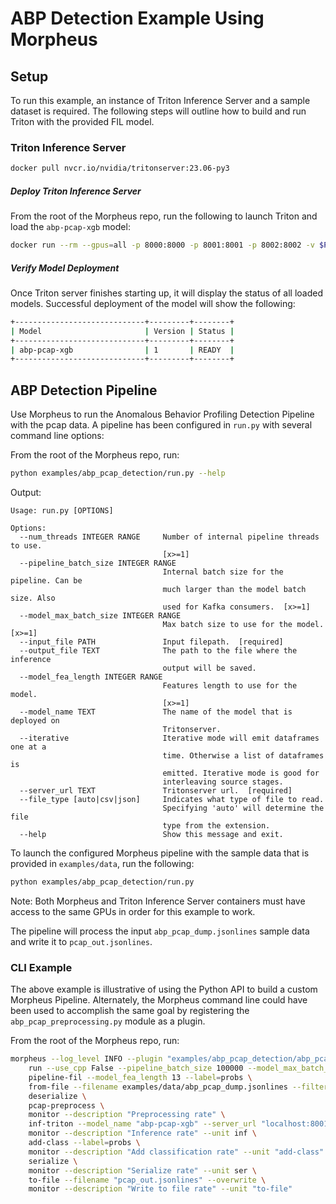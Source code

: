 <!--
SPDX-FileCopyrightText: Copyright (c) 2021-2024, NVIDIA CORPORATION & AFFILIATES. All rights reserved.
SPDX-License-Identifier: Apache-2.0

Licensed under the Apache License, Version 2.0 (the "License");
you may not use this file except in compliance with the License.
You may obtain a copy of the License at

http://www.apache.org/licenses/LICENSE-2.0

Unless required by applicable law or agreed to in writing, software
distributed under the License is distributed on an "AS IS" BASIS,
WITHOUT WARRANTIES OR CONDITIONS OF ANY KIND, either express or implied.
See the License for the specific language governing permissions and
limitations under the License.
-->

# ABP Detection Example Using Morpheus


## Setup
To run this example, an instance of Triton Inference Server and a sample dataset is required. The following steps will outline how to build and run Triton with the provided FIL model.

### Triton Inference Server
```bash
docker pull nvcr.io/nvidia/tritonserver:23.06-py3
```

##### Deploy Triton Inference Server
From the root of the Morpheus repo, run the following to launch Triton and load the `abp-pcap-xgb` model:
```bash
docker run --rm --gpus=all -p 8000:8000 -p 8001:8001 -p 8002:8002 -v $PWD/examples/abp_pcap_detection/abp-pcap-xgb:/models/abp-pcap-xgb --name tritonserver nvcr.io/nvidia/tritonserver:23.06-py3 tritonserver --model-repository=/models --exit-on-error=false
```

##### Verify Model Deployment
Once Triton server finishes starting up, it will display the status of all loaded models. Successful deployment of the model will show the following:

```bash
+-----------------------------+---------+--------+
| Model                       | Version | Status |
+-----------------------------+---------+--------+
| abp-pcap-xgb                | 1       | READY  |
+-----------------------------+---------+--------+
```

## ABP Detection Pipeline
Use Morpheus to run the Anomalous Behavior Profiling Detection Pipeline with the pcap data. A pipeline has been configured in `run.py` with several command line options:

From the root of the Morpheus repo, run:
```bash
python examples/abp_pcap_detection/run.py --help
```

Output:
```
Usage: run.py [OPTIONS]

Options:
  --num_threads INTEGER RANGE     Number of internal pipeline threads to use.
                                  [x>=1]
  --pipeline_batch_size INTEGER RANGE
                                  Internal batch size for the pipeline. Can be
                                  much larger than the model batch size. Also
                                  used for Kafka consumers.  [x>=1]
  --model_max_batch_size INTEGER RANGE
                                  Max batch size to use for the model.  [x>=1]
  --input_file PATH               Input filepath.  [required]
  --output_file TEXT              The path to the file where the inference
                                  output will be saved.
  --model_fea_length INTEGER RANGE
                                  Features length to use for the model.
                                  [x>=1]
  --model_name TEXT               The name of the model that is deployed on
                                  Tritonserver.
  --iterative                     Iterative mode will emit dataframes one at a
                                  time. Otherwise a list of dataframes is
                                  emitted. Iterative mode is good for
                                  interleaving source stages.
  --server_url TEXT               Tritonserver url.  [required]
  --file_type [auto|csv|json]     Indicates what type of file to read.
                                  Specifying 'auto' will determine the file
                                  type from the extension.
  --help                          Show this message and exit.
```

To launch the configured Morpheus pipeline with the sample data that is provided in `examples/data`, run the following:

```bash
python examples/abp_pcap_detection/run.py
```
Note: Both Morpheus and Triton Inference Server containers must have access to the same GPUs in order for this example to work.

The pipeline will process the input `abp_pcap_dump.jsonlines` sample data and write it to `pcap_out.jsonlines`.

### CLI Example
The above example is illustrative of using the Python API to build a custom Morpheus Pipeline.
Alternately, the Morpheus command line could have been used to accomplish the same goal by registering the `abp_pcap_preprocessing.py` module as a plugin.

From the root of the Morpheus repo, run:
```bash
morpheus --log_level INFO --plugin "examples/abp_pcap_detection/abp_pcap_preprocessing.py" \
    run --use_cpp False --pipeline_batch_size 100000 --model_max_batch_size 100000 \
    pipeline-fil --model_fea_length 13 --label=probs \
    from-file --filename examples/data/abp_pcap_dump.jsonlines --filter_null False \
    deserialize \
    pcap-preprocess \
    monitor --description "Preprocessing rate" \
    inf-triton --model_name "abp-pcap-xgb" --server_url "localhost:8001" --force_convert_inputs=True \
    monitor --description "Inference rate" --unit inf \
    add-class --label=probs \
    monitor --description "Add classification rate" --unit "add-class" \
    serialize \
    monitor --description "Serialize rate" --unit ser \
    to-file --filename "pcap_out.jsonlines" --overwrite \
    monitor --description "Write to file rate" --unit "to-file"
```
